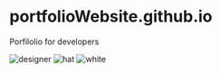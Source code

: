 # portfolioWebsite.github.io

Porfilolio for developers

![designer](https://user-images.githubusercontent.com/97239651/197729916-0f63d2a4-1033-4e07-a6b8-b5db79a5030c.PNG)
![hat](https://user-images.githubusercontent.com/97239651/197729925-a6b0028f-2391-424f-b6a4-385b3115a0fd.PNG)
![white](https://user-images.githubusercontent.com/97239651/197729929-4205d5f1-bbf8-4b44-9919-bf66e58d56cd.PNG)
